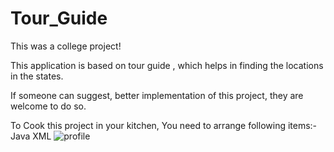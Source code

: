 # Tour_Guide
This was a college project!

This application is based on tour guide , which helps in finding the locations in the  states.

If someone can suggest, better implementation of this project, they are welcome to do so.

To Cook this project in your kitchen, You need to arrange following items:-
Java
XML
![profile](https://user-images.githubusercontent.com/111943013/188627409-147d1e7d-efd6-46ed-a97e-c3aa6862a333.jpg)
